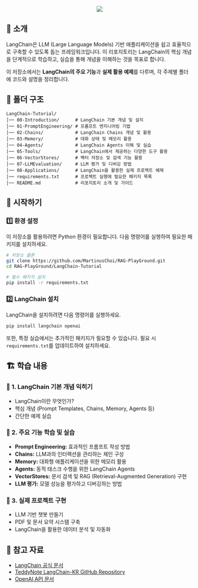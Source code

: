 <p align='center'>
    <image src='https://github.com/user-attachments/assets/fafbac18-c808-412e-a29d-9c1e85d9c2cb'>
</p>

## 📖 소개
LangChain은 LLM (Large Language Models) 기반 애플리케이션을 쉽고 효율적으로 구축할 수 있도록 돕는 프레임워크입니다. 이 리포지토리는 LangChain의 핵심 개념을 단계적으로 학습하고, 실습을 통해 개념을 이해하는 것을 목표로 합니다.

이 저장소에서는 **LangChain의 주요 기능**과 **실제 활용 예제**를 다루며, 각 주제별 폴더에 코드와 설명을 정리합니다.

## 📂 폴더 구조

```
LangChain-Tutorial/
│── 00-Introduction/      # LangChain 기본 개념 및 설치
│── 01-PromptEngineering/ # 프롬프트 엔지니어링 기법
│── 02-Chains/            # LangChain Chains 개념 및 활용
│── 03-Memory/            # 대화 상태 및 메모리 활용
│── 04-Agents/            # LangChain Agents 이해 및 실습
│── 05-Tools/             # LangChain에서 제공하는 다양한 도구 활용
│── 06-VectorStores/      # 벡터 저장소 및 검색 기능 활용
│── 07-LLMEvaluation/     # LLM 평가 및 디버깅 방법
│── 08-Applications/      # LangChain을 활용한 실제 프로젝트 예제
│── requirements.txt      # 프로젝트 실행에 필요한 패키지 목록
│── README.md             # 리포지토리 소개 및 가이드
```

## 🚀 시작하기

### 1️⃣ 환경 설정
이 저장소를 활용하려면 Python 환경이 필요합니다. 다음 명령어를 실행하여 필요한 패키지를 설치하세요.

```bash
# 저장소 클론
git clone https://github.com/MartinusChoi/RAG-PlayGround.git
cd RAG-PlayGround/LangChain-Tutorial

# 필수 패키지 설치
pip install -r requirements.txt
```

### 2️⃣ LangChain 설치
LangChain을 설치하려면 다음 명령어를 실행하세요.

```bash
pip install langchain openai
```

또한, 특정 실습에서는 추가적인 패키지가 필요할 수 있습니다. 필요 시 `requirements.txt`를 업데이트하여 설치하세요.

## 🏗 학습 내용

### 📌 1. LangChain 기본 개념 익히기
- LangChain이란 무엇인가?
- 핵심 개념 (Prompt Templates, Chains, Memory, Agents 등)
- 간단한 예제 실습

### 📌 2. 주요 기능 학습 및 실습
- **Prompt Engineering:** 효과적인 프롬프트 작성 방법
- **Chains:** LLM과의 인터랙션을 관리하는 체인 구성
- **Memory:** 대화형 애플리케이션을 위한 메모리 활용
- **Agents:** 동적 태스크 수행을 위한 LangChain Agents
- **VectorStores:** 문서 검색 및 RAG (Retrieval-Augmented Generation) 구현
- **LLM 평가:** 모델 성능을 평가하고 디버깅하는 방법

### 📌 3. 실제 프로젝트 구현
- LLM 기반 챗봇 만들기
- PDF 및 문서 요약 시스템 구축
- LangChain을 활용한 데이터 분석 및 자동화

## 🔗 참고 자료
- [LangChain 공식 문서](https://python.langchain.com/docs/introduction/)
- [TeddyNote LangChain-KR GitHub Repository](https://github.com/teddylee777/langchain-kr)
- [OpenAI API 문서](https://platform.openai.com/docs/)